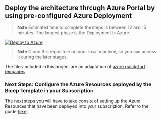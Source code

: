 ## Deploy the architecture through Azure Portal by using pre-configured Azure Deployment

> **Note**
> Estimated time to complete the steps is between 12 and 15 minutes. The longest phase is the Deployment to Azure.

[![Deploy to Azure](https://aka.ms/deploytoazurebutton)](https://portal.azure.com/#create/Microsoft.Template/uri/https%3A%2F%2Fraw.githubusercontent.com%2FMSUSAzureAccelerators%2FIntelligent-Supply-Chain-Management%2Fmain%2Fdeployment%2Fazuredeploy.json)


>  **Note**
>  Clone this repository on your local machine, so you can access it during the later stages.


The files included in this project are an adaptation of [azure quickstart templates](https://github.com/Azure/azure-quickstart-templates/tree/master/quickstarts/microsoft.machinelearningservices/machine-learning-end-to-end-secure)


### Next Steps: Configure the Azure Resources deployed by the Bicep Template in your Subscription

The next steps you will have to take consist of setting up the Azure Resources that have been deployed into your subscription. Refer to the guide [here](user_deployment_assets/README.md).
